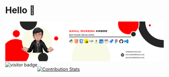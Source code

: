 # Hello 👋

<div align="center">
  <a href="" />
   <img src="Group 1 copy.png" />
</div> 
  </a> 
  <img align="left" src="https://visitor-badge.laobi.icu/badge?page_id=sahilambre" alt="visitor badge"/>
  
[![Contribution Stats](https://github-contribution-stats.vercel.app/api/?username=sahilambre)](https://github.com/LordDashMe/github-contribution-stats/)

  










 
